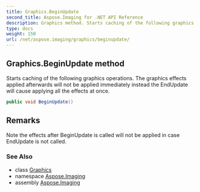```yaml
---
title: Graphics.BeginUpdate
second_title: Aspose.Imaging for .NET API Reference
description: Graphics method. Starts caching of the following graphics operations. The graphics effects applied afterwards will not be applied immediately instead the EndUpdate will cause applying all the effects at once
type: docs
weight: 150
url: /net/aspose.imaging/graphics/beginupdate/
---
```

## Graphics.BeginUpdate method

Starts caching of the following graphics operations. The graphics effects applied afterwards will not be applied immediately instead the EndUpdate will cause applying all the effects at once.

```csharp
public void BeginUpdate()
```

## Remarks

Note the effects after BeginUpdate is called will not be applied in case EndUpdate is not called.

### See Also

* class [Graphics](../)
* namespace [Aspose.Imaging](../../graphics/)
* assembly [Aspose.Imaging](../../../)


